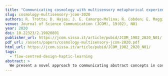 ```yaml
---
title: "Communicating cosmology with multisensory metaphorical experiences"
slug: cosmology-multisensory-jcom-2020
authors: R. Trotta; D. Hajas; J. E. Camargo-Molina; R. Cobden; E. Maggioni; M. Obrist
venue: Journal of Science Communication (JCOM), 19(02), N01
year: 2020
doi: 10.22323/2.19020801
publisher_url: https://jcom.sissa.it/article/pubid/JCOM_1902_2020_N01/
pdf_url: /assets/papers/cosmology-multisensory-jcom-2020.pdf
html_url: https://jcom.sissa.it/article/pubid/JCOM_1902_2020_N01/
tags:
  - flow-centred-design-haptic-learning
abstract: >
  We present a novel approach to communicating abstract concepts in cosmology and astrophysics in a more accessible and inclusive manner. We describe an exhibit aiming at creating an immersive, multisensory metaphorical experience of an otherwise imperceptible physical phenomenon — dark matter. Human-Computer Interaction experts and physicists co-created a multisensory journey through dark matter by exploiting the latest advances in haptic and olfactory technology. We present the concept design of a pilot and a second, improved event, both held at the London Science Museum, including the practical setup of the multisensory dark matter experience, the delivery of sensory stimulation and preliminary insights from users' feedback.
---
```

